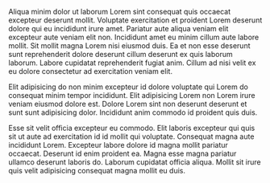 Aliqua minim dolor ut laborum Lorem sint consequat quis occaecat excepteur deserunt mollit. Voluptate exercitation et proident Lorem deserunt dolore qui eu incididunt irure amet. Pariatur aute aliqua veniam elit excepteur aute veniam elit non. Incididunt amet eu minim cillum aute labore mollit. Sit mollit magna Lorem nisi eiusmod duis. Ea et non esse deserunt sunt reprehenderit dolore deserunt cillum deserunt ex quis laborum laborum. Labore cupidatat reprehenderit fugiat anim. Cillum ad nisi velit ex eu dolore consectetur ad exercitation veniam elit.

Elit adipisicing do non minim excepteur id dolore voluptate qui Lorem do consequat minim tempor incididunt. Elit adipisicing Lorem non Lorem irure veniam eiusmod dolore est. Dolore Lorem sint non deserunt deserunt et sunt sunt adipisicing dolor. Incididunt anim commodo id proident quis duis.

Esse sit velit officia excepteur eu commodo. Elit laboris excepteur qui quis sit ut aute ad exercitation id id mollit qui voluptate. Consequat magna aute incididunt Lorem. Excepteur labore dolore id magna mollit pariatur occaecat. Deserunt id enim proident ea. Magna esse magna pariatur ullamco deserunt laboris do. Laborum cupidatat officia aliqua. Mollit sit irure quis velit adipisicing consequat magna mollit eu duis.
